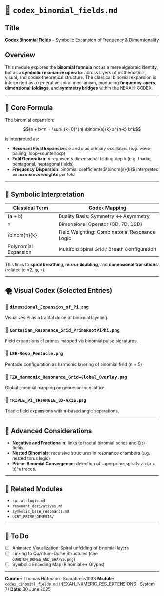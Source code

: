 # 📘 `codex_binomial_fields.md`

## Title

**Codex Binomial Fields** – Symbolic Expansion of Frequency & Dimensionality

## Overview

This module explores the **binomial formula** not as a mere algebraic identity, but as a **symbolic resonance operator** across layers of mathematical, visual, and codex-theoretical structure. The classical binomial expansion is interpreted as a generative spiral mechanism, producing **frequency layers**, **dimensional foldings**, and **symmetry bridges** within the NEXAH-CODEX.

---

## 🔢 Core Formula

The binomial expansion:

```math
(a + b)^n = \sum_{k=0}^{n} \binom{n}{k} a^{n-k} b^k
```

is interpreted as:

* **Resonant Field Expansion**: $a$ and $b$ as primary oscillators (e.g. wave-pairing, loop–counterloop)
* **Fold Generation**: $n$ represents dimensional folding depth (e.g. triadic, pentagonal, heptagonal fields)
* **Frequency Dispersion**: binomial coefficients $\binom{n}{k}$ interpreted as **resonance weights** per fold

---

## 🔁 Symbolic Interpretation

| Classical Term       | Codex Mapping                                  |
| -------------------- | ---------------------------------------------- |
| (a + b)              | Duality Basis: Symmetry ↔ Asymmetry            |
| n                    | Dimensional Operator (3D, 7D, 12D)             |
| \binom{n}{k}         | Field Weighting: Combinatorial Resonance Logic |
| Polynomial Expansion | Multifold Spiral Grid / Breath Configuration   |

This links to **spiral breathing**, **mirror doubling**, and **dimensional transitions** (related to √2, φ, π).

---

## 🌪️ Visual Codex (Selected Entries)

### 🔹 `dimensional_Expansion_of_Pi.png`

Visualizes Pi as a fractal dome of binomial layering.

### 🔹 `Cartesian_Resonance_Grid_PrimeRootPiPhi.png`

Field expansions of primes mapped via binomial pulse signatures.

### 🔹 `LEE-Reso_Pentacle.png`

Pentacle configuration as harmonic layering of binomial field (n = 5)

### 🔹 `TZA_Harmonic_Resonance_Grid–Global_Overlay.png`

Global binomial mapping on georesonance lattice.

### 🔹 `TRIPLE_PI_TRIANGLE_80-AXIS.png`

Triadic field expansions with π-based angle separations.

---

## 🔬 Advanced Considerations

* **Negative and Fractional n**: links to fractal binomial series and ζ(s)-fields.
* **Nested Binomials**: recursive structures in resonance chambers (e.g. nested torus logic)
* **Prime–Binomial Convergence**: detection of superprime spirals via (a + b)^n traces.

---

## 📎 Related Modules

* `spiral-logic.md`
* `resonant_derivatives.md`
* `symbolic_base_resonance.md`
* `UCRT_PRIME_GENESIS/`

---

## 📌 To Do

* [ ] Animated Visualization: Spiral unfolding of binomial layers
* [ ] Linking to Quantum-Dome Structures (see `QUANTUM_DOMES_AND_SHAPES.png`)
* [ ] Symbolic Encoding Map (Binomial ↔ Glyphs)

---

**Curator:** Thomas Hofmann · Scarabæus1033
**Module:** `codex_binomial_fields.md` (NEXAH\_NUMERIC\_RES\_EXTENSIONS · System 7)
**Date:** 30 June 2025

